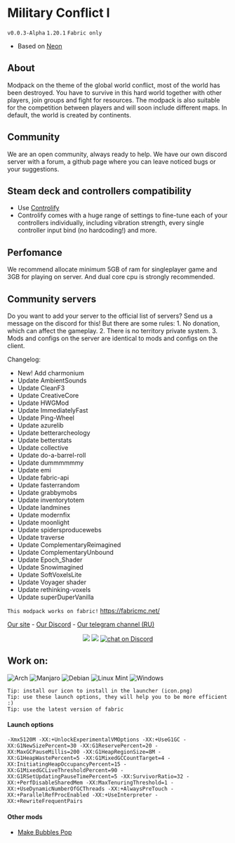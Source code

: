 # Military Conflict I
```v0.0.3-Alpha```
```1.20.1``` ```Fabric only```

- Based on [Neon](https://modrinth.com/modpack/neon-modpack)

## About
Modpaсk on the theme of the global world conflict, most of the world has been destroyed. You have to survive in this hard world together with other players, join groups and fight for resources. The modpack is also suitable for the competition between players and will soon include different maps. In default, the world is created by continents.

## Community
We are an open community, always ready to help. We have our own discord server with a forum, a github page where you can leave noticed bugs or your suggestions.

## Steam deck and controllers compatibility
- Use [Controlify](https://modrinth.com/mod/controlify)
- Controlify comes with a huge range of settings to fine-tune each of your controllers individually, including vibration strength, every single controller input bind (no hardcoding!) and more.

## Perfomance
We recommend allocate minimum 5GB of ram for singleplayer game and 3GB for playing on server. And dual core cpu is strongly recommended.

## Community servers
Do you want to add your server to the official list of servers? Send us a message on the discord for this! But there are some rules: 1. No donation, which can affect the gameplay. 2. There is no territory private system. 3. Mods and configs on the server are identical to mods and configs on the client.

Changelog:
- New! Add charmonium
- Update AmbientSounds
- Update CleanF3
- Update CreativeCore
- Update HWGMod
- Update ImmediatelyFast
- Update Ping-Wheel
- Update azurelib
- Update betterarcheology
- Update betterstats
- Update collective
- Update do-a-barrel-roll
- Update dummmmmmy
- Update emi
- Update fabric-api
- Update fasterrandom
- Update grabbymobs
- Update inventorytotem
- Update landmines
- Update modernfix
- Update moonlight
- Update spidersproducewebs
- Update traverse
- Update ComplementaryReimagined
- Update ComplementaryUnbound
- Update Epoch_Shader
- Update Snowimagined
- Update SoftVoxelsLite
- Update Voyager shader
- Update rethinking-voxels
- Update superDuperVanilla

```This modpack works on fabric!```
https://fabricmc.net/

[Site]: https://wlorigin.cf/
[Discord]: https://discord.gg/UBaauaN
[Telegram]: https://t.me/wlorigin

[Our site][Site] - [Our Discord][Discord] - [Our telegram channel (RU)][Telegram]

<p align="center">
    <a href="https://github.com/badges/shields/graphs/contributors" alt="Contributors">
        <img src="https://img.shields.io/github/contributors/WasteLand-Dev/Military-Conflict-I" /></a>
    <a href="https://github.com/badges/shields/pulse" alt="Activity">
        <img src="https://img.shields.io/github/commit-activity/m/WasteLand-Dev/Military-Conflict-I" /></a>
    <a href="https://discord.gg/UBaauaN">
        <img src="https://img.shields.io/discord/716326875613364277?logo=discord"
            alt="chat on Discord"></a>
</p>

## Work on:
![Arch](https://img.shields.io/badge/Arch%20Linux-1793D1?logo=arch-linux&logoColor=fff&style=for-the-badge)
![Manjaro](https://img.shields.io/badge/Manjaro-35BF5C?style=for-the-badge&logo=Manjaro&logoColor=white)
![Debian](https://img.shields.io/badge/Debian-D70A53?style=for-the-badge&logo=debian&logoColor=white)
![Linux Mint](https://img.shields.io/badge/Linux%20Mint-87CF3E?style=for-the-badge&logo=Linux%20Mint&logoColor=white)
![Windows](https://img.shields.io/badge/Windows-0078D6?style=for-the-badge&logo=windows&logoColor=white)

```
Tip: install our icon to install in the launcher (icon.png)
Tip: use these launch options, they will help you to be more efficient :)
Tip: use the latest version of fabric
```

#### Launch options
```
-Xmx5120M -XX:+UnlockExperimentalVMOptions -XX:+UseG1GC -XX:G1NewSizePercent=30 -XX:G1ReservePercent=20 -XX:MaxGCPauseMillis=200 -XX:G1HeapRegionSize=8M -XX:G1HeapWastePercent=5 -XX:G1MixedGCCountTarget=4 -XX:InitiatingHeapOccupancyPercent=15 -XX:G1MixedGCLiveThresholdPercent=90 -XX:G1RSetUpdatingPauseTimePercent=5 -XX:SurvivorRatio=32 -XX:+PerfDisableSharedMem -XX:MaxTenuringThreshold=1 -XX:+UseDynamicNumberOfGCThreads -XX:+AlwaysPreTouch -XX:+ParallelRefProcEnabled -XX:+UseInterpreter -XX:+RewriteFrequentPairs
```

#### Other mods
- [Make Bubbles Pop](https://modrinth.com/mod/make_bubbles_pop)
